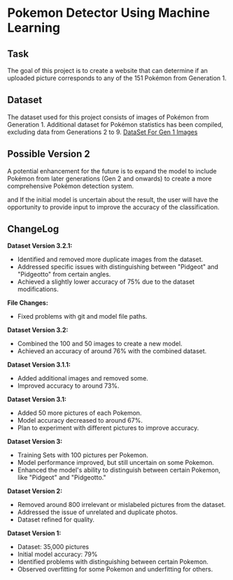 

# Pokemon Detector Using Machine Learning

## Task

The goal of this project is to create a website that can determine if an uploaded picture corresponds to any of the 151 Pokémon from Generation 1.

## Dataset

The dataset used for this project consists of images of Pokémon from Generation 1. Additional dataset for Pokémon statistics has been compiled, excluding data from Generations 2 to 9.
[DataSet For Gen 1 Images](https://www.kaggle.com/datasets/echometerhhwl/pokemon-gen-1-38914)


## Possible Version 2

A potential enhancement for the future is to expand the model to include Pokémon from later generations (Gen 2 and onwards) to create a more comprehensive Pokémon detection system.

and If the initial model is uncertain about the result, the user will have the opportunity to provide input to improve the accuracy of the classification.

## ChangeLog

 **Dataset Version 3.2.1:**

-   Identified and removed more duplicate images from the dataset.
-   Addressed specific issues with distinguishing between "Pidgeot" and "Pidgeotto" from certain angles.
-   Achieved a slightly lower accuracy of 75% due to the dataset modifications.

**File Changes:**

-   Fixed problems with git and model file paths.

**Dataset Version 3.2:**

-   Combined the 100 and 50 images to create a new model.
-   Achieved an accuracy of around 76% with the combined dataset.

**Dataset Version 3.1.1:**

-   Added additional images and removed some.
-   Improved accuracy to around 73%.

**Dataset Version 3.1:**

-   Added 50 more pictures of each Pokemon.
-   Model accuracy decreased to around 67%.
-   Plan to experiment with different pictures to improve accuracy.

**Dataset Version 3:**

-   Training Sets with 100 pictures per Pokemon.
-   Model performance improved, but still uncertain on some Pokemon.
-   Enhanced the model's ability to distinguish between certain Pokemon, like "Pidgeot" and "Pidgeotto."

**Dataset Version 2:**

-   Removed around 800 irrelevant or mislabeled pictures from the dataset.
-   Addressed the issue of unrelated and duplicate photos.
-   Dataset refined for quality.

**Dataset Version 1:**

-   Dataset: 35,000 pictures
-   Initial model accuracy: 79%
-   Identified problems with distinguishing between certain Pokemon.
-   Observed overfitting for some Pokemon and underfitting for others.
